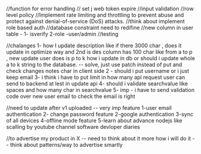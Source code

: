 //function for error handling
// set j web token expire
//input validation
//row level policy
//Implement rate limiting and throttling to prevent abuse and protect against denial-of-service (DoS) attacks.
//think about implement role based auth
//database constraint need to redifine 
//new column in user table - 1- isverify 2-role -user/admin
//testing

//chalanges 
1- how I update description like if there 3000 char , does it update in optimize way and 2nd is des column has 100 char like from a to p , new update user does is p to k how i update in db or should i update whole a to k string to the database. -- solve, just use patch instead of put and check changes notes char in client side
2 - should i put username or i just keep email
3- i think i have to put limit in how many api request user can send to backend at lest in update api
4- should i validate searchvalue like spaces and how many char in searchvalue
5- imp - i have to send validation code over new user email to check the email is right

//need to update after v1 uploaded -- very imp feature
1-user email authentication
2- change password feature
2-google authentication
3-sync of all devices
4-offline mode feature
5-learn about advance nodejs like scalling by youtube channel software devloper diaries

//to advertise my product in X
-- need to think about it more how i will do it
-- think about patterns/way to advertise smartly